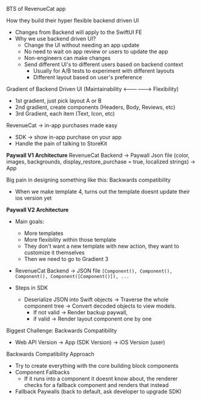 
BTS of RevenueCat app

How they build their hyper flexible backend driven UI
- Changes from Backend will apply to the SwiftUI FE
- Why we use backend driven UI?
	- Change the UI without needing an app update
	- No need to wait on app review or users to update the app
	- Non-engineers can make changes
	- Send different UI's to different users based on backend context
		- Usually for A/B tests to experiment with different layouts
		- Different layout based on user's preference

Gradient of Backend Driven UI (Maintainability <------> Flexibility)
- 1st gradient, just pick layout A or B
- 2nd gradient, create components (Headers, Body, Reviews, etc)
- 3rd Gradient, each item (Text, Icon, etc)

RevenueCat -> in-app purchases made easy
- SDK -> show in-app purchase on your app
- Handle the pain of talking to StoreKit

**Paywall V1 Architecture**
RevenueCat Backend -> Paywall Json file (color, images, backgrounds, display_restore_purchase = true, localized strings)  -> App

Big pain in designing something like this: Backwards compatibility
- When we make template 4, turns out the template doesnt update their ios version yet

**Paywall V2 Architecture**
- Main goals:
	- More templates
	- More flexibility within those template
	- They don't want a new template with new action, they want to customize it themselves
	- Then we need to go to Gradient 3

- RevenueCat Backend -> JSON file `[Component(), Component(), Component(), Component([Component()]), ...`

- Steps in SDK
	- Deserialize JSON into Swift objects -> Traverse the whole component tree -> Convert decoded objects to view models.
		- If not valid -> Render backup paywall, 
		- if valid -> Render layout component one by one

Biggest Challenge: Backwards Compatibility
- Web API Version -> App (SDK Version) -> iOS Version (user)

Backwards Compatibility Approach
- Try to create everything with the core building block components
- Component Fallbacks
	- If it runs into a component it doesnt know about, the renderer checks for a fallback component and renders that instead
- Fallback Paywalls (back to default, ask developer to upgrade SDK)